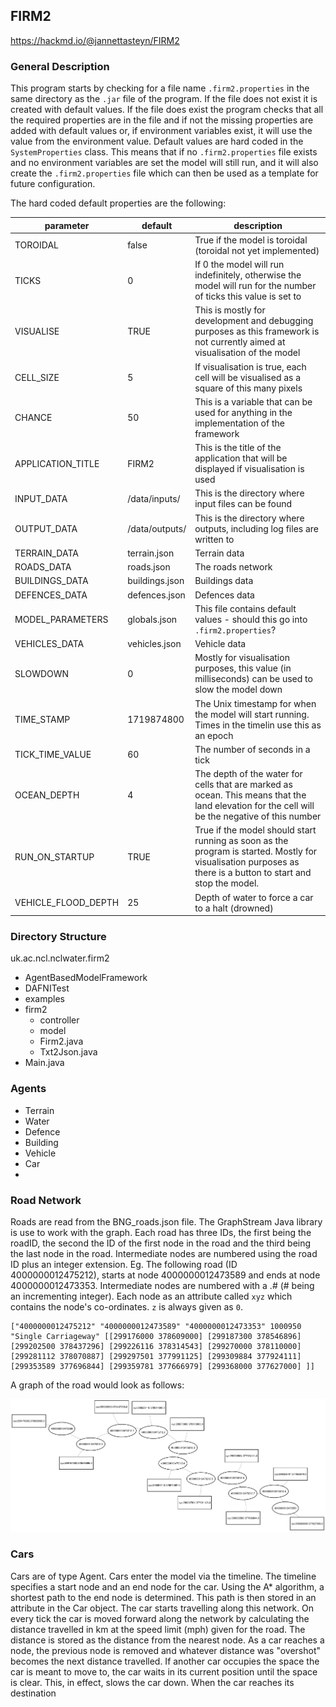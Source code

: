 ## FIRM2
https://hackmd.io/@jannettasteyn/FIRM2

### General Description
This program starts by checking for a file name `.firm2.properties` in the same
directory as the `.jar` file of the program. If the file
does not exist it is created with default values. If the file does exist the 
program checks that all the required properties are in the file and if not 
the missing properties are added with default values or, if environment 
variables exist, it
will use the value from the environment value. Default values are hard coded in
the `SystemProperties` class. This means that if no `.firm2.properties` file 
exists and no environment variables are set the model will still run, and it 
will also create the `.firm2.properties` file which can then be used as a 
template for future configuration.

The hard coded default properties are the following:

|parameter|default| description                                                                                                                  |
|---|---|------------------------------------------------------------------------------------------------------------------------------|
|TOROIDAL|false| True if the model is toroidal (toroidal not yet implemented)                                                                 |
|TICKS|0| If 0 the model will run indefinitely, otherwise the model will run for the number of ticks this value is set to              |
|VISUALISE|TRUE| This is mostly for development and debugging purposes as this framework is not currently aimed at visualisation of the model |
|CELL_SIZE|5|If visualisation is true, each cell will be visualised as a square of this many pixels|
|CHANCE|50|This is a variable that can be used for anything in the implementation of the framework|
|APPLICATION_TITLE|FIRM2|This is the title of the application that will be displayed if visualisation is used|
|INPUT_DATA|/data/inputs/|This is the directory where input files can be found|
|OUTPUT_DATA|/data/outputs/|This is the directory where outputs, including log files are written to|
|TERRAIN_DATA|terrain.json|Terrain data|
|ROADS_DATA|roads.json|The roads network|
|BUILDINGS_DATA|buildings.json|Buildings data|
|DEFENCES_DATA|defences.json|Defences data|
|MODEL_PARAMETERS|globals.json|This file contains default values - should this go into `.firm2.properties`?|
|VEHICLES_DATA|vehicles.json|Vehicle data|
|SLOWDOWN|0|Mostly for visualisation purposes, this value (in milliseconds) can be used to slow the model down|
|TIME_STAMP|1719874800|The Unix timestamp for when the model will start running. Times in the timelin use this as an epoch|
|TICK_TIME_VALUE|60|The number of seconds in a tick|
|OCEAN_DEPTH|4|The depth of the water for cells that are marked as ocean. This means that the land elevation for the cell will be the negative of this number|
|RUN_ON_STARTUP|TRUE|True if the model should start running as soon as the program is started. Mostly for visualisation purposes as there is a button to start and stop the model.|
|VEHICLE_FLOOD_DEPTH|25|Depth of water to force a car to a halt (drowned)|

### Directory Structure
uk.ac.ncl.nclwater.firm2

- AgentBasedModelFramework
- DAFNITest
- examples
- firm2
  - controller
  - model
  - Firm2.java
  - Txt2Json.java
- Main.java


### Agents

- Terrain
- Water
- Defence
- Building
- Vehicle
- Car
- 
### Road Network
Roads are read from the BNG_roads.json file. The GraphStream Java library is
use to work with the graph. Each road has three IDs, the first
being the roadID, the second the ID of the first node in the road and the third
being the last node in the road. Intermediate nodes are numbered using the road
ID plus an integer extension. Eg. The following road (ID 4000000012475212), 
starts at node 4000000012473589 and ends at node 4000000012473353. Intermediate
nodes are numbered with a .# (# being an incrementing integer). Each node
as an attribute called `xyz` which contains the node's co-ordinates. `z` is
always given as `0`.

```
["4000000012475212" "4000000012473589" "4000000012473353" 1000950 
"Single Carriageway" [[299176000 378609000] [299187300 378546896] 
[299202500 378437296] [299226116 378314543] [299270000 378110000] 
[299281112 378070887] [299297501 377991125] [299309884 377924111] 
[299353589 377696844] [299359781 377666979] [299368000 377627000] ]]
```

A graph of the road would look as follows:

![network](network.svg)

### Cars

Cars are of type Agent. Cars enter the model via the timeline. The timeline
specifies a start node and an end node for the car. Using the A* algorithm, a
shortest path to the end node is determined. This path is then stored in an
attribute in the Car object. The car starts travelling along this network.
On every tick the car is moved forward along the network by calculating the 
distance travelled in km at the speed limit (mph) given for the road. 
The distance is stored as
the distance from the nearest node. As a car reaches a node, the previous node
is removed and whatever distance was "overshot" becomes the next distance 
travelled. If another car occupies the space the car is meant to move to, the
car waits in its current position until the space is clear. This, in effect,
slows the car down. When the car reaches its destination 
